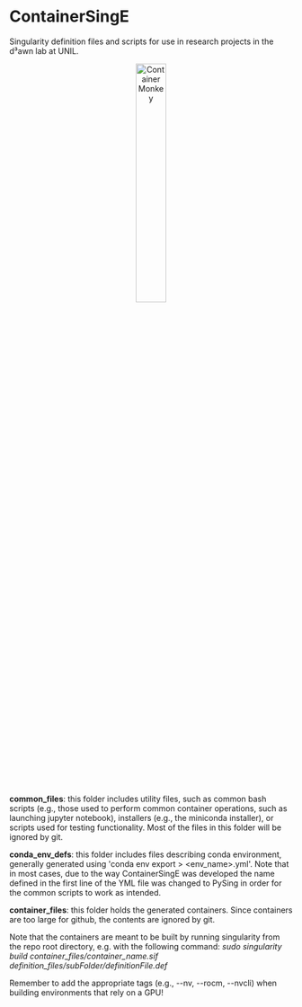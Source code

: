 # ContainerSingE
Singularity definition files and scripts for use in research projects in the d³awn lab at UNIL.

<center>
<img src="https://github.com/msgomez06/ContainerSingE/blob/main/ContainerSingE.png?raw=true" alt="Container Monkey" width="33%">
</center>

<b>common_files</b>: this folder includes utility files, such as common bash scripts (e.g., those used to perform common container operations, such as launching jupyter notebook), installers (e.g., the miniconda installer), or scripts used for testing functionality. Most of the files in this folder will be ignored by git.

<b>conda_env_defs</b>: this folder includes files describing conda environment, generally generated using 'conda env export > <env_name>.yml'. Note that in most cases, due to the way ContainerSingE was developed the name defined in the first line of the YML file was changed to PySing in order for the common scripts to work as intended.

<b>container_files</b>: this folder holds the generated containers. Since containers are too large for github, the contents are ignored by git.

Note that the containers are meant to be built by running singularity from the repo root directory, e.g. with the following command:
<i>sudo singularity build container_files/container_name.sif definition_files/subFolder/definitionFile.def </i>

Remember to add the appropriate tags (e.g., --nv, --rocm, --nvcli) when building environments that rely on a GPU!
